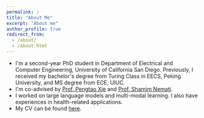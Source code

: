 ```yaml
---
permalink: /
title: "About Me"
excerpt: "About me"
author_profile: true
redirect_from: 
  - /about/
  - /about.html
---
```


* I'm a second-year PhD student in Department of Electrical and Computer Engineering, University of California San Diego. Previously, I received my bachelor's degree from Turing Class in EECS, Peking University, and MS degree from ECE, UIUC. 
* I'm co-advised by [Prof. Pengtao Xie](https://pengtaoxie.github.io/) and [Prof. Shamim Nemati](https://www.nematilab.info/).
* I worked on large language models and multi-modal learning. I also have experiences in health-related applications.
* My CV can be found [here](files/cv.pdf).